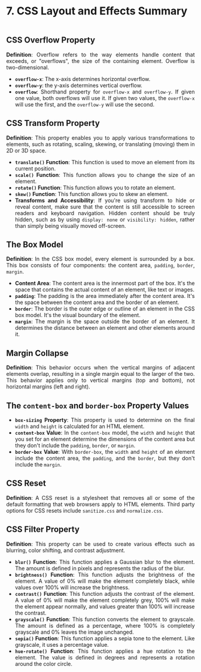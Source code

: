 <div style="text-align: justify">

# 7. CSS Layout and Effects Summary

```{contents}
```

## CSS Overflow Property

**Definition**: Overflow refers to the way elements handle content that exceeds, or "overflows", the size of the containing element. Overflow is two-dimensional.
*   **`overflow-x`**: The x-axis determines horizontal overflow.
*   **`overflow-y`**: the y-axis determines vertical overflow.
*   **`overflow`**: Shorthand property for `overflow-x` and `overflow-y`. If given one value, both overflows will use it. If given two values, the `overflow-x` will use the first, and the `overflow-y` will use the second.

## CSS Transform Property

**Definition**: This property enables you to apply various transformations to elements, such as rotating, scaling, skewing, or translating (moving) them in 2D or 3D space.
*   **`translate()` Function**: This function is used to move an element from its current position.
*   **`scale()` Function**: This function allows you to change the size of an element.
*   **`rotate()` Function**: This function allows you to rotate an element.
*   **`skew()` Function**: This function allows you to skew an element.
*   **Transforms and Accessibility**: If you're using transform to hide or reveal content, make sure that the content is still accessible to screen readers and keyboard navigation. Hidden content should be truly hidden, such as by using `display: none` or `visibility: hidden`, rather than simply being visually moved off-screen.

## The Box Model

**Definition**: In the CSS box model, every element is surrounded by a box. This box consists of four components: the content area, `padding`, `border`, `margin`.
*   **Content Area**: The content area is the innermost part of the box. It's the space that contains the actual content of an element, like text or images.
*   **`padding`**: The padding is the area immediately after the content area. It's the space between the content area and the border of an element.
*   **`border`**: The border is the outer edge or outline of an element in the CSS box model. It's the visual boundary of the element.
*   **`margin`**: The margin is the space outside the border of an element. It determines the distance between an element and other elements around it.

## Margin Collapse

**Definition**: This behavior occurs when the vertical margins of adjacent elements overlap, resulting in a single margin equal to the larger of the two. This behavior applies only to vertical margins (top and bottom), not horizontal margins (left and right).

## The `content-box` and `border-box` Property Values

*   **`box-sizing` Property**: This property is used to determine on the final `width` and `height` is calculated for an HTML element.
*   **`content-box` Value**: In the `content-box` model, the `width` and `height` that you set for an element determine the dimensions of the content area but they don't include the `padding`, `border`, or `margin`.
*   **`border-box` Value**: With `border-box`, the `width` and `height` of an element include the content area, the `padding`, and the `border`, but they don't include the `margin`.

## CSS Reset

**Definition**: A CSS reset is a stylesheet that removes all or some of the default formatting that web browsers apply to HTML elements. Third party options for CSS resets include `sanitize.css` and `normalize.css`.

## CSS Filter Property

**Definition**: This property can be used to create various effects such as blurring, color shifting, and contrast adjustment.
*   **`blur()` Function**: This function applies a Gaussian blur to the element. The amount is defined in pixels and represents the radius of the blur.
*   **`brightness()` Function**: This function adjusts the brightness of the element. A value of 0% will make the element completely black, while values over 100% will increase the brightness.
*   **`contrast()` Function**: This function adjusts the contrast of the element. A value of 0% will make the element completely grey, 100% will make the element appear normally, and values greater than 100% will increase the contrast.
*   **`grayscale()` Function**: This function converts the element to grayscale. The amount is defined as a percentage, where 100% is completely grayscale and 0% leaves the image unchanged.
*   **`sepia()` Function**: This function applies a sepia tone to the element. Like grayscale, it uses a percentage value.
*   **`hue-rotate()` Function**: This function applies a hue rotation to the element. The value is defined in degrees and represents a rotation around the color circle.

</div>